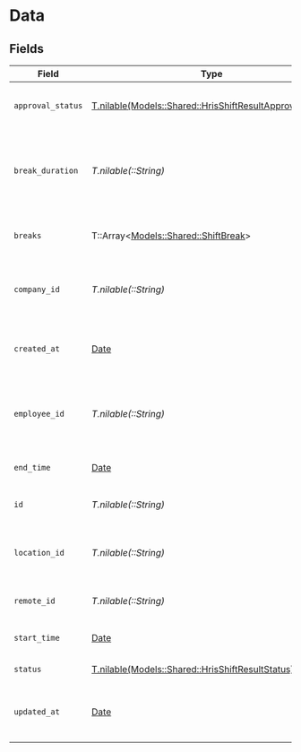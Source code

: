 # Data


## Fields

| Field                                                                                                            | Type                                                                                                             | Required                                                                                                         | Description                                                                                                      | Example                                                                                                          |
| ---------------------------------------------------------------------------------------------------------------- | ---------------------------------------------------------------------------------------------------------------- | ---------------------------------------------------------------------------------------------------------------- | ---------------------------------------------------------------------------------------------------------------- | ---------------------------------------------------------------------------------------------------------------- |
| `approval_status`                                                                                                | [T.nilable(Models::Shared::HrisShiftResultApprovalStatus)](../../models/shared/hrisshiftresultapprovalstatus.md) | :heavy_minus_sign:                                                                                               | The approval status of the shift                                                                                 |                                                                                                                  |
| `break_duration`                                                                                                 | *T.nilable(::String)*                                                                                            | :heavy_minus_sign:                                                                                               | The total break duration for this shift in ISO 8601 duration format                                              | PT1H30M                                                                                                          |
| `breaks`                                                                                                         | T::Array<[Models::Shared::ShiftBreak](../../models/shared/shiftbreak.md)>                                        | :heavy_minus_sign:                                                                                               | The breaks taken during this shift                                                                               |                                                                                                                  |
| `company_id`                                                                                                     | *T.nilable(::String)*                                                                                            | :heavy_minus_sign:                                                                                               | The company ID associated with this shift                                                                        | comp_123456789                                                                                                   |
| `created_at`                                                                                                     | [Date](https://ruby-doc.org/stdlib-2.6.1/libdoc/date/rdoc/Date.html)                                             | :heavy_minus_sign:                                                                                               | The date and time the shift was created                                                                          | 2024-03-20T08:00:00Z                                                                                             |
| `employee_id`                                                                                                    | *T.nilable(::String)*                                                                                            | :heavy_minus_sign:                                                                                               | The employee ID associated with this shift                                                                       | emp_123456789                                                                                                    |
| `end_time`                                                                                                       | [Date](https://ruby-doc.org/stdlib-2.6.1/libdoc/date/rdoc/Date.html)                                             | :heavy_minus_sign:                                                                                               | The end time of the shift                                                                                        | 2024-03-20T17:00:00Z                                                                                             |
| `id`                                                                                                             | *T.nilable(::String)*                                                                                            | :heavy_minus_sign:                                                                                               | Unique identifier                                                                                                | 8187e5da-dc77-475e-9949-af0f1fa4e4e3                                                                             |
| `location_id`                                                                                                    | *T.nilable(::String)*                                                                                            | :heavy_minus_sign:                                                                                               | The location ID where this shift takes place                                                                     | loc_123456789                                                                                                    |
| `remote_id`                                                                                                      | *T.nilable(::String)*                                                                                            | :heavy_minus_sign:                                                                                               | Provider's unique identifier                                                                                     | 8187e5da-dc77-475e-9949-af0f1fa4e4e3                                                                             |
| `start_time`                                                                                                     | [Date](https://ruby-doc.org/stdlib-2.6.1/libdoc/date/rdoc/Date.html)                                             | :heavy_minus_sign:                                                                                               | The start time of the shift                                                                                      | 2024-03-20T09:00:00Z                                                                                             |
| `status`                                                                                                         | [T.nilable(Models::Shared::HrisShiftResultStatus)](../../models/shared/hrisshiftresultstatus.md)                 | :heavy_minus_sign:                                                                                               | The status of the shift                                                                                          |                                                                                                                  |
| `updated_at`                                                                                                     | [Date](https://ruby-doc.org/stdlib-2.6.1/libdoc/date/rdoc/Date.html)                                             | :heavy_minus_sign:                                                                                               | The date and time the shift was last updated                                                                     | 2024-03-20T08:00:00Z                                                                                             |